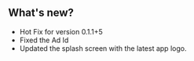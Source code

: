 ## What's new?

* Hot Fix for version 0.1.1+5
* Fixed the Ad Id
* Updated the splash screen with the latest app logo.
